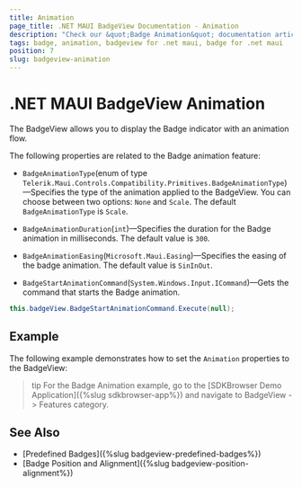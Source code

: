 ```yaml
---
title: Animation
page_title: .NET MAUI BadgeView Documentation - Animation
description: "Check our &quot;Badge Animation&quot; documentation article for Telerik BadgeView for .NET MAUI."
tags: badge, animation, badgeview for .net maui, badge for .net maui
position: 7
slug: badgeview-animation
---
```


# .NET MAUI BadgeView Animation

The BadgeView allows you to display the Badge indicator with an animation flow.

The following properties are related to the Badge animation feature:

* `BadgeAnimationType`(enum of type `Telerik.Maui.Controls.Compatibility.Primitives.BadgeAnimationType`)&mdash;Specifies the type of the animation applied to the BadgeView. You can choose between two options: `None` and `Scale`. The default `BadgeAnimationType` is `Scale`.

* `BadgeAnimationDuration`(`int`)&mdash;Specifies the duration for the Badge animation in milliseconds. The default value is `300`.

* `BadgeAnimationEasing`(`Microsoft.Maui.Easing`)&mdash;Specifies the easing of the badge animation. The default value is `SinInOut`.

* `BadgeStartAnimationCommand`(`System.Windows.Input.ICommand`)&mdash;Gets the command that starts the Badge animation.

```C#
this.badgeView.BadgeStartAnimationCommand.Execute(null);
```

## Example

The following example demonstrates how to set the `Animation` properties to the BadgeView:

<snippet id='badgeview-animation'/>

>tip For the Badge Animation example, go to the [SDKBrowser Demo Application]({%slug sdkbrowser-app%}) and navigate to BadgeView -> Features category.

## See Also

- [Predefined Badges]({%slug badgeview-predefined-badges%})
- [Badge Position and Alignment]({%slug badgeview-position-alignment%})
